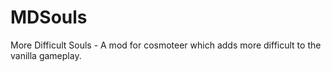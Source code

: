 # MDSouls
More Difficult Souls - A mod for cosmoteer which adds more difficult to the vanilla gameplay.
